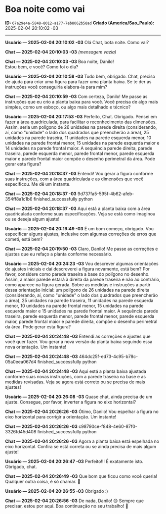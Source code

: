 # Boa noite como vai

**ID:** `67a29e4a-5848-8012-a177-7eb8062b58ad`
**Criado (America/Sao_Paulo):** 2025-02-04 20:10:02 -03

---

**Usuário — 2025-02-04 20:10:02 -03**
Olá Chat, bota noite.
Como vai?

**Chat — 2025-02-04 20:10:03 -03**
_(mensagem vazia)_

**Chat — 2025-02-04 20:10:03 -03**
Boa noite, Danilo!  
Estou bem, e você? Como foi o dia?

**Usuário — 2025-02-04 20:10:58 -03**
Tudo bem, obrigado.
Chat, preciso de ajuda para criar uma figura para fazer uma planta baixa. Se te der as instruções você conseguiria elabora-la para mim?

**Chat — 2025-02-04 20:10:59 -03**
Com certeza, Danilo! Me passe as instruções que eu crio a planta baixa para você. Você precisa de algo mais simples, como um esboço, ou algo mais detalhado e técnico?

**Usuário — 2025-02-04 20:17:53 -03**
Perfeito, Chat. Obrigado.
Pensei em fazer a área quadriculada, para facilitar o reconhecimento das dimensões. Assim, seria um polígono de 26 unidades na parede direita (considerando, aí, como "unidade" o lado dos quadrados que preencherão a área), 25 unidades na parede traseira, 11 unidades na parede esquerda menor, 10 unidades na parede frontal menor, 15 unidades na parede esquerda maior e 14 unidades na parede frontal maior. A sequência parede direita, parede traseira, parede esquerda menor, parede frontal menor, parede esquerda maior e parede frontal maior compõe o desenho perimetral da área. Pode gerar esta figura?

**Chat — 2025-02-04 20:18:37 -03**
Entendi! Vou gerar a figura conforme suas instruções, com a área quadriculada e as dimensões que você especificou. Me dê um instante.

**Chat — 2025-02-04 20:18:37 -03**
9d737fa5-595f-4b62-afeb-354ff8a1c1b6
finished_successfully
python

**Chat — 2025-02-04 20:18:37 -03**
Aqui está a planta baixa com a área quadriculada conforme suas especificações. Veja se está como imaginou ou se deseja algum ajuste!

**Usuário — 2025-02-04 20:19:49 -03**
É um bom começo, obrigado. Vou especificar alguns ajustes, inclusive com algumas correções de erros que cometi, está bem?

**Chat — 2025-02-04 20:19:50 -03**
Claro, Danilo! Me passe as correções e ajustes que eu refaço a planta conforme necessário.

**Usuário — 2025-02-04 20:24:23 -03**
Vou descrever algumas orientações de ajustes iniciais e daí descreverei a figura novamente, está bem?
Por favor, considere como parede traseira a base do polígono no desenho. Assim, a maior parede estará à direita da parede traseira e não ao contrário, como aparece na figura gerada. Sobre as medidas e instruções a partir dessa orientação inicial: um polígono de 26 unidades na parede direita (considerando, aí, como "unidade" o lado dos quadrados que preencherão a área), 25 unidades na parede traseira, 11 unidades na parede esquerda menor, 10 unidades na parede frontal menor, 15 unidades na parede esquerda maior e 15 unidades na parede frontal maior. A sequência parede traseira, parede esquerda menor, parede frontal menor, parede esquerda maior, parede frontal maior e parede direita, compõe o desenho perimetral da área. Pode gerar esta figura?

**Chat — 2025-02-04 20:24:48 -03**
Entendi as correções e ajustes que você quer fazer. Vou gerar a nova versão da planta baixa seguindo essa nova orientação. Um instante!

**Chat — 2025-02-04 20:24:48 -03**
464dc25f-ed73-4c95-b78c-05a0eea067d4
finished_successfully
python

**Chat — 2025-02-04 20:24:48 -03**
Aqui está a planta baixa ajustada conforme suas novas instruções, com a parede traseira na base e as medidas revisadas. Veja se agora está correto ou se precisa de mais ajustes!

**Usuário — 2025-02-04 20:26:08 -03**
Quase chat, ainda precisa de um ajuste. Consegue, por favor, inverter a figura no eixo horizontal?

**Chat — 2025-02-04 20:26:26 -03**
Ótimo, Danilo! Vou espelhar a figura no eixo horizontal para corrigir a orientação. Um instante!

**Chat — 2025-02-04 20:26:26 -03**
c98790ce-f848-4e60-87f0-3326fd45d408
finished_successfully
python

**Chat — 2025-02-04 20:26:26 -03**
Agora a planta baixa está espelhada no eixo horizontal. Confira se está correta ou se ainda precisa de mais algum ajuste!

**Usuário — 2025-02-04 20:26:47 -03**
Perfeito!!! É exatamente isto. Obrigado, chat.

**Chat — 2025-02-04 20:26:49 -03**
Que bom que ficou como você queria! Qualquer outra coisa, é só chamar. 🚀

**Usuário — 2025-02-04 20:26:55 -03**
Obrigado :)

**Chat — 2025-02-04 20:26:56 -03**
De nada, Danilo! 😊 Sempre que precisar, estou por aqui. Boa continuação no seu trabalho! 🚀
